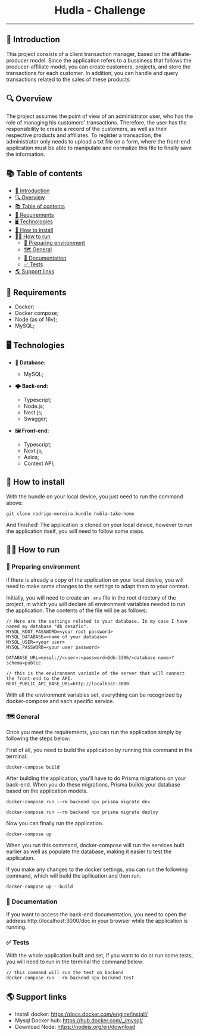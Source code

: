 <h1 align="center"> Hudla - Challenge</h1>
<hr/>

<p id="intro"></p>

## 📘 Introduction
This project consists of a client transaction manager, based on the affiliate-producer model. Since the application refers to a bussiness that follows the producer-affiliate model, you can create customers, projects, and store the transactions for each customer. In addition, you can handle and query transactions related to the sales of these products. 

<p id="overview"></p>

## 🔍 Overview

The project assumes the point of view of an administrator user, who has the role of managing his customers' transactions. Therefore, the user has the responsibility to create a record of the customers, as well as their respective products and affiliates. To register a transaction, the administrator only needs to upload a txt file on a form, where the front-end application must be able to manipulate and normalize this file to finally save the information.

## 📚 Table of contents

- [📘 Introduction](#-introduction)
- [🔍 Overview](#-overview)
- [📚 Table of contents](#-table-of-contents)
- [📝 Requirements](#-requirements)
- [🖥️ Technologies](#️-technologies)
- [📲 How to install](#-how-to-install)
- [🏃🏾 How to run](#-how-to-run)
  - [🌅 Preparing environment](#-preparing-environment)
  - [🗺  General](#--general)
  - [📄 Documentation](#-documentation)
  - [✅ Tests](#-tests)
- [🌎 Support links](#-support-links)

<p id="requirements"></p>

## 📝 Requirements
- Docker;
- Docker compose;
- Node (as of 16v);
- MySQL;

<p id="tech"></p>

## 🖥️ Technologies

- __💾 Database:__
    - MySQL;

- __🌩️ Back-end:__
    - Typescript;
    - Node.js;
    - Nest.js;
    - Swagger;

- __🖼️ Front-end:__
    - Typescript;
    - Next.js;
    - Axios;
    - Context API;

<p id="install"></p>

## 📲 How to install

With the bundle on your local device, you just need to run the command above:

```
git clone rodrigo-moreira.bundle hubla-take-home
```

And finished! The application is cloned on your local device, however to run the application itself, you will need to follow some steps.

## 🏃🏾 How to run

<p id="run-env"></p>

### 🌅 Preparing environment

if there is already a copy of the application on your local device, you will need to make some changes to the settings to adapt them to your context.

Initially, you will need  to create an `.env` file in the root directory of the project, in which you will declare all environment variables needed to run the application. The contents of the file will be as follows:

```
// Here are the settings related to your database. In my case I have named my database "db_desafio".
MYSQL_ROOT_PASSWORD=<your root password>
MYSQL_DATABASE=<name of your database>
MYSQL_USER=<your user>
MYSQL_PASSWORD=<your user password>

DATABASE_URL=mysql://<user>:<password>@db:3306/<database name>?schema=public

// this is the environment variable of the server that will connect the front-end to the API.
NEXT_PUBLIC_API_BASE_URL=http://localhost:3000
```

With all the environment variables set, everything can be recognized by docker-compose and each specific service.

<p id="run-general"></p>

### 🗺  General

Once you meet the requirements, you can run the application simply by following the steps below:

First of all, you need to build the application by running this command in the terminal:

```
docker-compose build
```

After building the application, you'll have to do Prisma migrations on your back-end. When you do these migrations, Prisma builds your database based on the application models.

```
docker-compose run --rm backend npx prisma migrate dev

docker-compose run --rm backend npx prisma migrate deploy
```

Now you can finally run the application.

```
docker-compose up
```

When you run this command, docker-compose will run the services built earlier as well as populate the database, making it easier to test the application.

If you make any changes to the docker settings, you can run the following command, which will build the apllication and then run.

```
docker-compose up --build
```

<p id="run-doc"></p>

### 📄 Documentation

If you want to access the back-end documentation, you need to open the address http://localhost:3000/doc in your browser while the application is running.

<p id="run-test"></p>

### ✅ Tests

With the whole application built and set, if you want to do or run some tests, you will need to run in the terminal the command below:

```
// this command will run the test on backend
docker-compose run --rm backend npx backend test
```

<p id="support"></p>

## 🌎 Support links

- Install docker: https://docs.docker.com/engine/install/
- Mysql Docker hub: https://hub.docker.com/_/mysql/
- Download Node: https://nodejs.org/en/download
